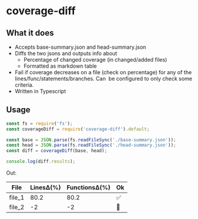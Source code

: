 # coverage-diff

## What it does
- Accepts base-summary.json and head-summary.json
- Diffs the two jsons and outputs info about
  - Percentage of changed coverage (in changed/added files)
  - Formatted as markdown table
- Fail if coverage decreases on a file (check on percentage) for any of the lines/func/statements/branches. Can 
  be configured to only check some criteria.
- Written in Typescript

## Usage

```js
const fs = require('fs');
const coverageDiff = require('coverage-diff').default;

const base = JSON.parse(fs.readFileSync('./base-summary.json'));
const head = JSON.parse(fs.readFileSync('./head-summary.json'));
const diff = coverageDiff(base, head);

console.log(diff.results);
```

Out:

| File  | LinesΔ(%) | FunctionsΔ(%) | Ok |
| - | - | - | - |
| file_1  | 80.2 | 80.2 | ✅ |
| file_2 | -2 | -2 | 🔴 |

